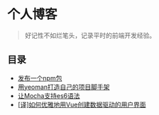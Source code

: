 # 个人博客
> 好记性不如烂笔头，记录平时的前端开发经验。

## 目录
- [发布一个npm包](./docs/04.md)
- [用yeoman打造自己的项目脚手架](./docs/03.md)
- [让Mocha支持es6语法](./docs/02.md)
- [[译]如何优雅地用Vue创建数据驱动的用户界面](./docs/01.md)
